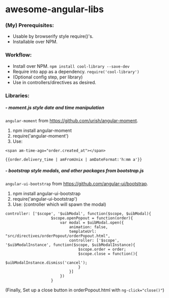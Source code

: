 # awesome-angular-libs
### (My) Prerequisites:
- Usable by browserify style require()'s.
- Installable over NPM.

### Workflow:
- Install over NPM. `npm install cool-library --save-dev`
- Require into app as a dependency. `require('cool-library')`
- (Optional config step, per library)
- Use in controllers/directives as desired.


### Libraries:

##### - moment.js style date and time manipulation
`angular-moment` from https://github.com/urish/angular-moment.

1. npm install angular-moment
2. require('angular-moment')
3. Use:
 
`<span am-time-ago="order.created_at"></span>`

`{{order.delivery_time | amFromUnix | amDateFormat:'h:mm a'}}`

##### - bootstrap style modals, and other packages from bootstrap.js
`angular-ui-bootstrap` from https://github.com/angular-ui/bootstrap.

1. npm install angular-ui-bootstrap
2. require('angular-ui-bootstrap')
3. Use:
(controller which will spawn the modal)

```
controller: ['$scope', '$uibModal', function($scope, $uibModal){
                    $scope.openPopout = function(order){
                        var modal = $uibModal.open({
                            animation: false,
                            templateUrl: "src/directives/orderPopout/orderPopout.html",
                            controller: ['$scope', '$uibModalInstance', function($scope, $uibModalInstance){
                                $scope.order = order;
                                $scope.close = function(){
                                    $uibModalInstance.dismiss('cancel');
                                }
                            }]
                        })
                    }
```

(Finally, Set up a close button in orderPopout.html with `ng-click="close()"`)
